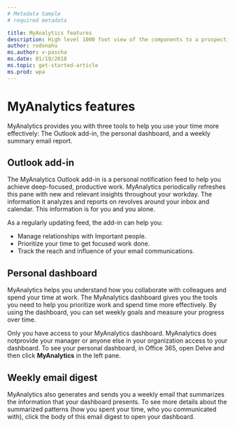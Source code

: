 ```yaml
---
# Metadata Sample
# required metadata

title: MyAnalytics features
description: High level 1000 foot view of the components to a prospective buyer content re-use from the Use section. Be at this level -- There's Add-in, there's Dashboard, there's weekly email report. Then, link to deeper content.
author: rodonahu
ms.author: v-pascha
ms.date: 01/19/2018
ms.topic: get-started-article
ms.prod: wpa
---
```


# MyAnalytics features

MyAnalytics provides you with three tools to help you use your time more effectively: The Outlook add-in, the personal dashboard, and a weekly summary email report. 

## Outlook add-in

The MyAnalytics Outlook add-in is a personal notification feed to help you achieve deep-focused, productive work. MyAnalytics periodically refreshes this pane with new and relevant insights throughout your workday. The information it analyzes and reports on revolves around your inbox and calendar. This information is for you and you alone. 

As a regularly updating feed, the add-in can help you:
* Manage relationships with Important people.
* Prioritize your time to get focused work done.
* Track the reach and influence of your email communications.

## Personal dashboard

MyAnalytics helps you understand how you collaborate with colleagues and spend your time at work. The MyAnalytics dashboard gives you the tools you need to help you prioritize work and spend time more effectively. By using the dashboard, you can set weekly goals and measure your progress over time.

Only you have access to your MyAnalytics dashboard. MyAnalytics does notprovide your manager or anyone else in your organization access to your dashboard. To see your personal dashboard, in Office 365, open Delve and then click **MyAnalytics** in the left pane.

## Weekly email digest 

MyAnalytics also generates and sends you a weekly email that summarizes the information that your dashboard presents. To see more details about the summarized patterns (how you spent your time, who you communicated with), click the body of this email digest to open your dashboard.
